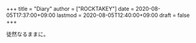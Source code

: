 +++
title = "Diary"
author = ["ROCKTAKEY"]
date = 2020-08-05T17:37:00+09:00
lastmod = 2020-08-05T12:40:00+09:00
draft = false
+++

徒然なるままに。
